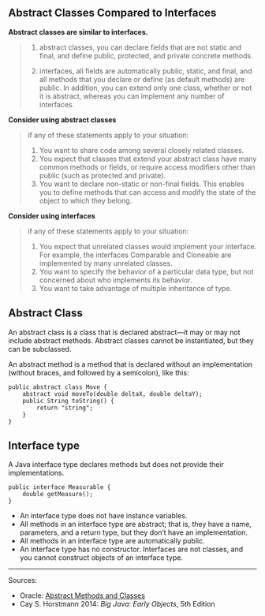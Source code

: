 Abstract Classes Compared to Interfaces
-

**Abstract classes are similar to interfaces.** 

>  1. abstract classes, you can declare fields that are not static
>     and final, and define public, protected, and private concrete
>     methods.
> 
>  2. interfaces, all fields are automatically public, static, and
>     final, and all methods that you declare or define (as default
>     methods) are public. In addition, you can extend only one class,
>     whether or not it is abstract, whereas you can implement any number
>     of interfaces.

**Consider using abstract classes** 

> if any of these statements apply to your situation:
> 
> 1. You want to share code among several closely related classes.
> 2. You expect that classes that extend your abstract class have many common methods or fields, or require access modifiers other than
> public (such as protected and private).
> 3. You want to declare non-static or non-final fields. This enables you to define methods that can access and modify the state of the
> object to which they belong.

**Consider using interfaces** 

> if any of these statements apply to your situation:
> 
> 1. You expect that unrelated classes would implement your interface. For example, the interfaces Comparable and Cloneable are implemented
> by many unrelated classes.
> 2. You want to specify the behavior of a particular data type, but not concerned about who implements its behavior.
> 3. You want to take advantage of multiple inheritance of type.

Abstract Class
--
An abstract class is a class that is declared abstract—it may or may not include abstract methods. Abstract classes cannot be instantiated, but they can be subclassed.

An abstract method is a method that is declared without an implementation (without braces, and followed by a semicolon), like this:

```
public abstract class Move {
    abstract void moveTo(double deltaX, double deltaY);
    public String toString() {
        return "string";
    }
}
```

Interface type
--
A Java interface type declares methods but does not provide their implementations.

```
public interface Measurable {
    double getMeasure(); 
}
```

 - An interface type does not have instance variables.
 - All methods in an interface type are abstract; that is, they have a name, parameters, and a return type, but they don’t have an implementation.
 - All methods in an interface type are automatically public.
 - An interface type has no constructor. Interfaces are not classes, and you cannot construct objects of an interface type.

---
Sources:

 - Oracle: [Abstract Methods and Classes][1]
 - Cay S. Horstmann 2014: *Big Java: Early Objects*, 5th Edition

  [1]: http://docs.oracle.com/javase/tutorial/java/IandI/abstract.html
